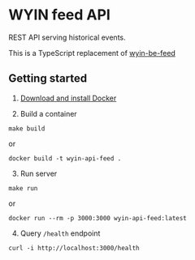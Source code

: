 # WYIN feed API

REST API serving historical events.

This is a TypeScript replacement of
[wyin-be-feed](https://gitlab.com/spio-wyin/wyin-be-feed)


## Getting started
1. [Download and install
Docker](https://docs.docker.com/get-started/#download-and-install-docker)

2. Build a container
```
make build
```
or
```
docker build -t wyin-api-feed .
```

3. Run server
```
make run
```
or
```
docker run --rm -p 3000:3000 wyin-api-feed:latest
```

4. Query `/health` endpoint
```
curl -i http://localhost:3000/health
```
